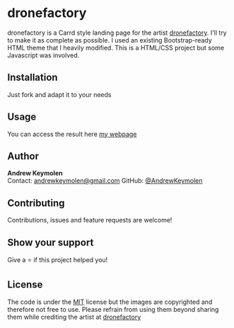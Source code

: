 # dronefactory

dronefactory is a Carrd style landing page for the artist [dronefactory](https://www.instagram.com/dronefactoryart/). I'll try to make it as complete as possible.  I used an existing Bootstrap-ready HTML theme that I heavily modified. This is a HTML/CSS project but some Javascript was involved.

## Installation

Just fork and adapt it to your needs

## Usage

You can access the result here [my webpage](https://dronefactory.art/)

## Author

<b>Andrew Keymolen</b>  
Contact: andrewkeymolen@gmail.com
GitHub: [@AndrewKeymolen](https://github.com/AndrewKeymolen)

## Contributing

Contributions, issues and feature requests are welcome!

## Show your support

Give a ⭐ if this project helped you!

## License

The code is under the [MIT](https://choosealicense.com/licenses/mit/) license but the images are copyrighted and therefore not free to use. Please refrain from using them beyond sharing them while crediting the artist at [dronefactory](https://www.instagram.com/dronefactoryart/)
